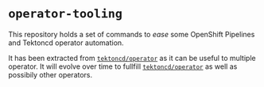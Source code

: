 # `operator-tooling`

This repository holds a set of commands to *ease* some OpenShift
Pipelines and Tektoncd operator automation.

It has been extracted from [`tektoncd/operator`] as it can be useful
to multiple operator. It will evolve over time to fullfill [`tektoncd/operator`] 
as well as possibily other operators.

[`tektoncd/operator`]: https://github.com/tektoncd/operator
